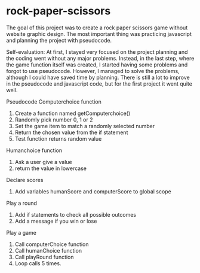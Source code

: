 # rock-paper-scissors
The goal of this project was to create a rock paper scissors game without website graphic design. The most important thing was practicing javascript and planning the project with pseudocode.

Self-evaluation: At first, I stayed very focused on the project planning and the coding went without any major problems. Instead, in the last step, where the game function itself was created, I started having some problems and forgot to use pseudocode. However, I managed to solve the problems, although I could have saved time by planning. There is still a lot to improve in the pseudocode and javascript code, but for the first project it went quite well.

Pseudocode
Computerchoice function
1. Create a function named getComputerchoice()
2. Randomly pick number 0, 1 or 2
3. Set the game item to match a randomly selected number
4. Return the chosen value from the if statement
5. Test function returns random value

Humanchoice function
1. Ask a user give a value
2. return the value in lowercase

Declare scores
1. Add variables humanScore and computerScore to global scope

Play a round
1. Add if statements to check all possible outcomes
2. Add a message if you win or lose

Play a game
1. Call computerChoice function
2. Call humanChoice function
3. Call playRound function
4. Loop calls 5 times.